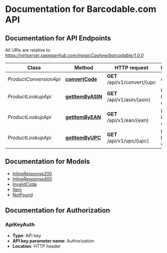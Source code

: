 # Documentation for Barcodable.com API

<a name="documentation-for-api-endpoints"></a>
## Documentation for API Endpoints

All URIs are relative to *https://virtserver.swaggerhub.com/magicCashew/barcodable/1.0.0*

Class | Method | HTTP request | Description
------------ | ------------- | ------------- | -------------
*ProductConversionApi* | [**convertCode**](Apis/ProductConversionApi.md#convertcode) | **GET** /api/v1/convert/{upc | ean | asin} | Convert between UPC, EAN, and ASIN product codes.
*ProductLookupApi* | [**getItemByASIN**](Apis/ProductLookupApi.md#getitembyasin) | **GET** /api/v1/asin/{asin} | Find item by asin code
*ProductLookupApi* | [**getItemByEAN**](Apis/ProductLookupApi.md#getitembyean) | **GET** /api/v1/ean/{ean} | Find item by UPC code
*ProductLookupApi* | [**getItemByUPC**](Apis/ProductLookupApi.md#getitembyupc) | **GET** /api/v1/upc/{upc} | Find item by UPC code


<a name="documentation-for-models"></a>
## Documentation for Models

 - [InlineResponse200](.//Models/InlineResponse200.md)
 - [InlineResponse400](.//Models/InlineResponse400.md)
 - [InvalidCode](.//Models/InvalidCode.md)
 - [Item](.//Models/Item.md)
 - [NotFound](.//Models/NotFound.md)


<a name="documentation-for-authorization"></a>
## Documentation for Authorization

<a name="ApiKeyAuth"></a>
### ApiKeyAuth

- **Type**: API key
- **API key parameter name**: Authorization
- **Location**: HTTP header

